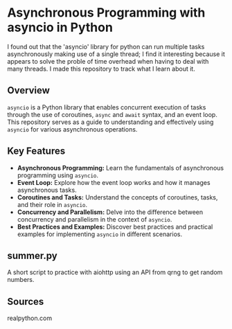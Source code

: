 # Asynchronous Programming with asyncio in Python

I found out that the 'asyncio' library for python can run multiple tasks asynchronously making use of a single thread; I find it interesting because it appears to solve the proble of time overhead when having to deal with many threads. I made this repository to track what I learn about it.

## Overview

`asyncio` is a Python library that enables concurrent execution of tasks through the use of coroutines, `async` and `await` syntax, and an event loop. This repository serves as a guide to understanding and effectively using `asyncio` for various asynchronous operations.

## Key Features

- **Asynchronous Programming:** Learn the fundamentals of asynchronous programming using `asyncio`.
- **Event Loop:** Explore how the event loop works and how it manages asynchronous tasks.
- **Coroutines and Tasks:** Understand the concepts of coroutines, tasks, and their role in `asyncio`.
- **Concurrency and Parallelism:** Delve into the difference between concurrency and parallelism in the context of `asyncio`.
- **Best Practices and Examples:** Discover best practices and practical examples for implementing `asyncio` in different scenarios.

## summer.py
A short script to practice with aiohttp using an API from qrng to get random numbers.

## Sources
realpython.com